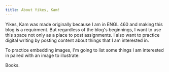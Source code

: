 ```yaml
---
title: About Yikes, Kam!
---
```


Yikes, Kam was made originally because I am in ENGL 460 and making this blog is a requirment. But regardless of the blog's beginnings, I want to use this space not only as a place to post assignments. I also want to practice digital writing by posting content about things that I am interested in. 

To practice embedding images, I'm going to list some things I am interested in paired with an image to illustrate:

Books.


